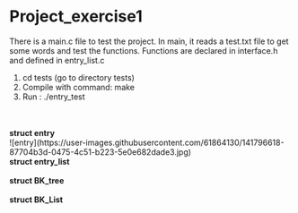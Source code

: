 # Project_exercise1

There is a main.c file to test the project. 
In main, it reads a test.txt file to get some words and test the functions.
Functions are declared in interface.h and defined in entry_list.c

1. cd tests (go to directory tests)
2. Compile with command: make
3. Run : ./entry_test
<br>
<br>
<b>struct entry</b><br>
![entry](https://user-images.githubusercontent.com/61864130/141796618-87704b3d-0475-4c51-b223-5e0e682dade3.jpg)
<br>
<b>struct entry_list</b><br>

<br>
<b>struct BK_tree</b><br>

<br>
<b>struct BK_List</b><br>

<br>
